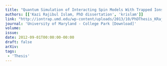 ```yaml
---
title: "Quantum Simulation of Interacting Spin Models With Trapped Ions"
authors: [['Kazi Rajibul Islam, PhD dissertation', 'krislam']]
link: "http://iontrap.umd.edu/wp-content/uploads/2013/10/PhDThesis_KRajibulIslam_2012.pdf"
journal: 'University of Maryland - College Park [Download]'
volume: 
issue: 
date: 2012-09-01T00:00:00-00:00
draft: false
arXiv:
tags:
 - 'Thesis'
---
```


